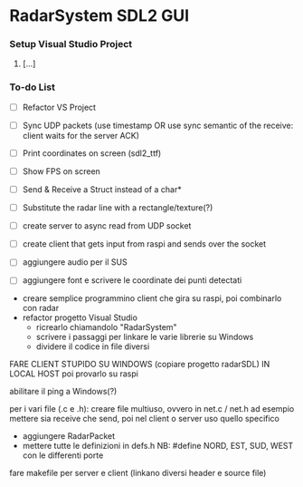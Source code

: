 # RadarSystem SDL2 GUI

### Setup Visual Studio Project
1. [...]

### To-do List
- [ ] Refactor VS Project
- [ ] Sync UDP packets (use timestamp OR use sync semantic of the receive: client waits for the server ACK)
- [ ] Print coordinates on screen (sdl2_ttf)
- [ ] Show FPS on screen
- [ ] Send & Receive a Struct instead of a char*
- [ ] Substitute the radar line with a rectangle/texture(?)

- [ ] create server to async read from UDP socket
- [ ] create client that gets input from raspi and sends over the socket
- [ ] aggiungere audio per il SUS
- [ ] aggiungere font e scrivere le coordinate dei punti detectati


- creare semplice programmino client che gira su raspi, poi combinarlo con radar
- refactor progetto Visual Studio 
	- ricrearlo chiamandolo "RadarSystem"
	- scrivere i passaggi per linkare le varie librerie su Windows
	- dividere il codice in file diversi

FARE CLIENT STUPIDO SU WINDOWS (copiare progetto radarSDL) IN LOCAL HOST poi provarlo su raspi

abilitare il ping a Windows(?)




per i vari file (.c e .h):
creare file multiuso, ovvero in net.c / net.h ad esempio mettere sia receive che send, poi nel client o server uso quello specifico

- aggiungere RadarPacket
- mettere tutte le definizioni in defs.h
	NB: #define NORD, EST, SUD, WEST con le differenti porte
	
fare makefile per server e client (linkano diversi header e source file)
